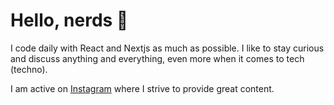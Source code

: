 # Hello, nerds 👋

I code daily with React and Nextjs as much as possible. I like to stay curious and discuss anything and everything, even more when it comes to tech (techno).

I am active on [Instagram](https://www.instagram.com/larkcrail/) where I strive to provide great content.
